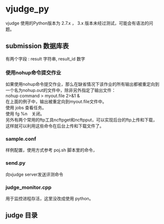 # vjudge_py

vjudge 使用的Python版本为 2.7.x ， 3.x 版本未经过测试，可能会有语法的问题。    

## submission 数据库表
有两个字段 : result 字符串, result_id 数字    

### 使用nohup命令提交作业    
如果使用nohup命令提交作业，那么在缺省情况下该作业的所有输出都被重定向到一个名为nohup.out的文件中，除非另外指定了输出文件：    
nohup command > myout.file 2>&1 &    
在上面的例子中，输出被重定向到myout.file文件中。    
使用 jobs 查看任务。    
使用 fg %n　关闭。    
另外有两个常用的ftp工具ncftpget和ncftpput，可以实现后台的ftp上传和下载，这样就可以利用这些命令在后台上传和下载文件了。    


### sample.conf 
样例配置，使用方式参考 poj.sh 脚本里的命令，

### send.py 
向vjudge server发送评测命令

### judge_monitor.cpp
用于监控进程存活，这里没改成使用 python。

## judge 目录
